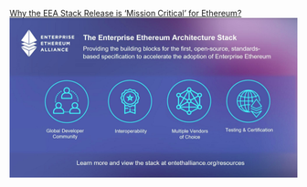 [Why the EEA Stack Release is ‘Mission Critical’ for Ethereum?](https://media.consensys.net/why-the-eea-stack-release-is-mission-critical-for-ethereum-d9bac8a5a0a)
![EEA_STACK](/images/eea_stack.png)
